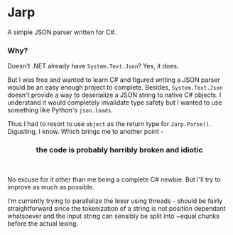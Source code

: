 # Jarp

A simple JSON parser written for C#. 

### Why? 

Doesn't .NET already have `System.Text.Json`? Yes, it does.

But I was free and wanted to learn C# and figured writing a JSON parser would be an easy enough project to complete.
Besides, `System.Text.Json` doesn't provide a way to deserialize a JSON string to native C# objects. I understand it would
completely invalidate type safety but I wanted to use something like Python's `json.loads`.

Thus I had to resort to use `object` as the return type for `Jarp.Parse()`. Digusting, I know.
Which brings me to another point - 

<h3 align="center"><b>the code is probably horribly broken and idiotic</b></h3>
<br/>

No excuse for it other than me being a complete C# newbie. But I'll try to improve as much as possible.

I'm currently trying to parallelize the lexer using threads - should be fairly straightforward since the 
tokenization of a string is not position dependant whatsoever and the input string can sensibly be split into ~equal chunks
before the actual lexing.
